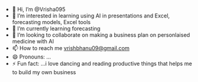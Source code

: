 - 👋 Hi, I’m @Vrisha095
- 👀 I’m interested in learning using AI in presentations and Excel, forecasting models, Excel tools
- 🌱 I’m currently learning forecasting 
- 💞️ I’m looking to collaborate on making a business plan on personlaised medicine with AI
- 📫 How to reach me vrishbhanu09@gmail.com
- 😄 Pronouns: ...
- ⚡ Fun fact: ...i love dancing and reading productive things that helps me to build my own business

<!---
Vrisha095/Vrisha095 is a ✨ special ✨ repository because its `README.md` (this file) appears on your GitHub profile.
You can click the Preview link to take a look at your changes.
--->
